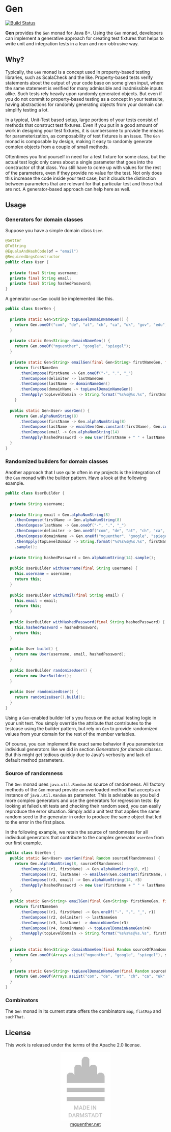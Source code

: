 # Gen

[![Build Status](https://travis-ci.org/mguenther/gen.svg?branch=master)](https://travis-ci.org/mguenther/gen.svg)

**Gen** provides the `Gen` monad for Java 8+. Using the `Gen` monad, developers can implement a generative approach for creating test fixtures that helps to write unit and integration tests in a lean and non-obtrusive way.

## Why?

Typically, the `Gen` monad is a concept used in property-based testing libraries, such as ScalaCheck and the like. Property-based tests verify statements about the output of your code base on some given input, where the same statement is verified for many admissible and inadmissible inputs alike. Such tests rely heavily upon randomly generated objects. But even if you do not commit to property-based testing as a concept in your testsuite, having abstractions for randomly generating objects from your domain can simplify testing a lot.

In a typical, Unit-Test based setup, large portions of your tests consist of methods that construct test fixtures. Even if you put in a good amount of work in designing your test fixtures, it is cumbersome to provide the means for parameterization, as composability of test fixtures is an issue. The `Gen` monad is composable by design, making it easy to randomly generate complex objects from a couple of small methods.

Oftentimes you find yourself in need for a test fixture for some class, but the actual test logic only cares about a single parameter that goes into the constructor of that class. You still have to come up with values for the rest of the parameters, even if they provide no value for the test. Not only does this increase the code inside your test case, but it clouds the distinction between parameters that are relevant for that particular test and those that are not. A generator-based approach can help here as well.

## Usage

### Generators for domain classes

Suppose you have a simple domain class `User`.

```java
@Getter
@ToString
@EqualsAndHashCode(of = "email")
@RequiredArgsConstructor
public class User {

  private final String username;
  private final String email;
  private final String hashedPassword;
}
```

A generator `userGen` could be implemented like this.

```java
public class UserGen {

  private static Gen<String> topLevelDomainNameGen() {
    return Gen.oneOf("com", "de", "at", "ch", "ca", "uk", "gov", "edu");
  }

  private static Gen<String> domainNameGen() {
    return Gen.oneOf("mguenther", "google", "spiegel");
  }

  private static Gen<String> emailGen(final Gen<String> firstNameGen, final Gen<String> lastNameGen) {
    return firstNameGen
      .thenCompose(firstName -> Gen.oneOf("-", ".", "_")
      .thenCompose(delimiter -> lastNameGen
      .thenCompose(lastName -> domainNameGen()
      .thenCompose(domainName -> topLevelDomainNameGen()
      .thenApply(topLevelDomain -> String.format("%s%s@%s.%s", firstName, delimiter, lastName, domainName, topLevelDomain))))));
    }

  public static Gen<User> userGen() {
    return Gen.alphaNumString(8)
      .thenCompose(firstName -> Gen.alphaNumString(8)
      .thenCompose(lastName -> emailGen(Gen.constant(firstName), Gen.constant(lastName))
      .thenCompose(email -> Gen.alphaNumString(14)
      .thenApply(hashedPassword -> new User(firstName + " " + lastName, email, hashedPassword)))));
  }
}
```

### Randomized builders for domain classes

Another approach that I use quite often in my projects is the integration of the `Gen` monad with the builder pattern. Have a look at the following example.

```java
public class UserBuilder {

  private String username;
  
  private String email = Gen.alphaNumString(8)
    .thenCompose(firstName -> Gen.alphaNumString(8)
    .thenCompose(lastName -> Gen.oneOf("-", ".", "_")
    .thenCompose(delimiter -> Gen.oneOf("com", "de", "at", "ch", "ca", "uk", "gov", "edu")
    .thenCompose(domainName -> Gen.oneOf("mguenther", "google", "spiegel")
    .thenApply(topLevelDomain -> String.format("%s%s%s@%s.%s", firstName, delimiter, lastName, domainName, topLevelDomain))))))
    .sample();
  
  private String hashedPassword = Gen.alphaNumString(14).sample();

  public UserBuilder withUsername(final String username) {
    this.username = username;
    return this;
  }

  public UserBuilder withEmail(final String email) {
    this.email = email;
    return this;
  }

  public UserBuilder withHashedPassword(final String hashedPassword) {
    this.hashedPassword = hashedPassword;
    return this; 
  }

  public User build() {
    return new User(username, email, hashedPassword);
  }

  public UserBuilder randomizeUser() {
    return new UserBuilder();
  }

  public User randomizedUser() {
    return randomizeUser().build();
  }
}
```

Using a `Gen`-enabled builder let's you focus on the actual testing logic in your unit test. You simply override the attribute that contributes to the testcase using the builder pattern, but rely on `Gen` to provide randomized values from your domain for the rest of the member variables.

Of course, you can implement the exact same behavior if you parameterize individual generators like we did in section *Generators for domain classes*. But this might get tedious quickly due to Java's verbosity and lack of default method parameters.

### Source of randomness

The `Gen` monad uses `java.util.Random` as source of randomness. All factory methods of the `Gen` monad provide an overloaded method that accepts an instance of `java.util.Random` as parameter. This is advisable as you build more complex generators and use the generators for regression tests: By looking at failed unit tests and checking their random seed, you can easily reproduce the error situation. Simply add a unit test that applies the same random seed to the generator in order to produce the same object that led to the error in the first place.

In the following example, we retain the source of randomness for all individual generators that contribute to the complex generator `userGen` from our first example.

```java
public class UserGen {
  public static Gen<User> userGen(final Random sourceOfRandomness) {
    return Gen.alphaNumString(8, sourceOfRandomness)
      .thenCompose((r1, firstName) -> Gen.alphaNumString(8, r1)
      .thenCompose((r2, lastName) -> emailGen(Gen.constant(firstName, r2), Gen.constant(lastName, r2))
      .thenCompose((r3, email) -> Gen.alphaNumString(14, r3)
      .thenApply(hashedPassword -> new User(firstName + " " + lastName, email, hashedPassword)))));
  }
    
  public static Gen<String> emailGen(final Gen<String> firstNameGen, final Gen<String> lastNameGen) {
    return firstNameGen
      .thenCompose((r1, firstName) -> Gen.oneOf("-", ".", "_", r1)
      .thenCompose((r2, delimiter) -> lastNameGen
      .thenCompose((r3, lastName) -> domainNameGen(r3)
      .thenCompose((r4, domainName) -> topLevelDomainNameGen(r4)
      .thenApply(topLevelDomain -> String.format("%s%s%s@%s.%s", firstName, delimiter, lastName, domainName, topLevelDomain))))));
  }
    
  private static Gen<String> domainNameGen(final Random sourceOfRandomness) {
    return Gen.oneOf(Arrays.asList("mguenther", "google", "spiegel"), sourceOfRandomness);
  }

  private static Gen<String> topLevelDomainNameGen(final Random sourceOfRandomness) {
    return Gen.oneOf(Arrays.asList("com", "de", "at", "ch", "ca", "uk", "gov", "edu"), sourceOfRandomness);
  }
}
```

### Combinators

The `Gen` monad in its current state offers the combinators `map`, `flatMap` and `suchThat`.

## License

This work is released under the terms of the Apache 2.0 license.

<p>
    <div align="center">
        <div><img src="made-in-darmstadt.jpg"></div>
        <div><a href="https://mguenther.net">mguenther.net</a></div>
    </div>
</p>